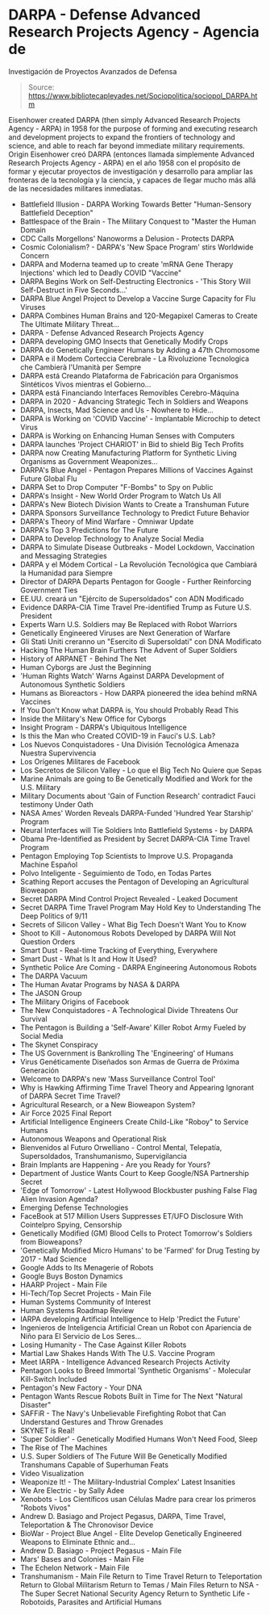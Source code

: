 # DARPA - Defense Advanced Research Projects Agency - Agencia de 
Investigación de Proyectos Avanzados de Defensa

> Source: https://www.bibliotecapleyades.net/Sociopolitica/sociopol_DARPA.htm

Eisenhower created DARPA (then simply Advanced Research Projects Agency - ARPA) in 1958 for the purpose of forming and executing research and development projects to expand the frontiers of technology and science, and able to reach far beyond immediate military requirements.
Origin Eisenhower creó DARPA (entonces llamada simplemente Advanced Research Projects Agency - ARPA) en el año 1958 con el propósito de formar y ejecutar proyectos de investigación y desarrollo para ampliar las fronteras de la tecnología y la ciencia, y capaces de llegar mucho más allá de las necesidades militares inmediatas.
- Battlefield Illusion - DARPA Working Towards Better "Human-Sensory Battlefield Deception"
- Battlespace of the Brain - The Military Conquest to "Master the Human Domain
- CDC Calls Morgellons' Nanoworms a Delusion - Protects DARPA
- Cosmic Colonialism? - DARPA's 'New Space Program' stirs Worldwide Concern
- DARPA and Moderna teamed up to create 'mRNA Gene Therapy Injections' which led to Deadly COVID "Vaccine"
- DARPA Begins Work on Self-Destructing Electronics - 'This Story Will Self-Destruct in Five Seconds...'
- DARPA Blue Angel Project to Develop a Vaccine Surge Capacity for Flu Viruses
- DARPA Combines Human Brains and 120-Megapixel Cameras to Create The Ultimate Military Threat...
- DARPA - Defense Advanced Research Projects Agency
- DARPA developing GMO Insects that Genetically Modify Crops
- DARPA do Genetically Engineer Humans by Adding a 47th Chromosome
- DARPA e il Modem Corteccia Cerebrale - La Rivoluzione Tecnologica che Cambierà l'Umanità per Sempre
- DARPA está Creando Plataforma de Fabricación para Organismos Sintéticos Vivos mientras el Gobierno...
- DARPA está Financiando Interfaces Removibles Cerebro-Máquina
- DARPA in 2020 - Advancing Strategic Tech in Soldiers and Weapons
- DARPA, Insects, Mad Science and Us - Nowhere to Hide...
- DARPA is Working on 'COVID Vaccine' - Implantable Microchip to detect Virus
- DARPA is Working on Enhancing Human Senses with Computers
- DARPA launches 'Project CHARIOT' in Bid to shield Big Tech Profits
- DARPA now Creating Manufacturing Platform for Synthetic Living Organisms as Government Weaponizes...
- DARPA's Blue Angel - Pentagon Prepares Millions of Vaccines Against Future Global Flu
- DARPA Set to Drop Computer "F-Bombs" to Spy on Public
- DARPA's Insight - New World Order Program to Watch Us All
- DARPA's New Biotech Division Wants to Create a Transhuman Future
- DARPA Sponsors Surveillance Technology to Predict Future Behavior
- DARPA's Theory of Mind Warfare - Omniwar Update
- DARPA's Top 3 Predictions for The Future
- DARPA to Develop Technology to Analyze Social Media
- DARPA to Simulate Disease Outbreaks - Model Lockdown, Vaccination and Messaging Strategies
- DARPA y el Módem Cortical - La Revolución Tecnológica que Cambiará la Humanidad para Siempre
- Director of DARPA Departs Pentagon for Google - Further Reinforcing Government Ties
- EE.UU. creará un "Ejército de Supersoldados" con ADN Modificado
- Evidence DARPA-CIA Time Travel Pre-identified Trump as Future U.S. President
- Experts Warn U.S. Soldiers may Be Replaced with Robot Warriors
- Genetically Engineered Viruses are Next Generation of Warfare
- Gli Stati Uniti creranno un "Esercito di Supersoldati" con DNA Modificato
- Hacking The Human Brain Furthers The Advent of Super Soldiers
- History of ARPANET - Behind The Net
- Human Cyborgs are Just the Beginning
- 'Human Rights Watch' Warns Against DARPA Development of Autonomous Synthetic Soldiers
- Humans as Bioreactors - How DARPA pioneered the idea behind mRNA Vaccines
- If You Don't Know what DARPA is, You should Probably Read This
- Inside the Military's New Office for Cyborgs
- Insight Program - DARPA's Ubiquitous Intelligence
- Is this the Man who Created COVID-19 in Fauci's U.S. Lab?
- Los Nuevos Conquistadores - Una División Tecnológica Amenaza Nuestra Supervivencia
- Los Orígenes Militares de Facebook
- Los Secretos de Silicon Valley - Lo que el Big Tech No Quiere que Sepas
- Marine Animals are going to Be Genetically Modified and Work for the U.S. Military
- Military Documents about 'Gain of Function Research' contradict Fauci testimony Under Oath
- NASA Ames' Worden Reveals DARPA-Funded 'Hundred Year Starship' Program
- Neural Interfaces will Tie Soldiers Into Battlefield Systems - by DARPA
- Obama Pre-Identified as President by Secret DARPA-CIA Time Travel Program
- Pentagon Employing Top Scientists to Improve U.S. Propaganda Machine
Español
- Polvo Inteligente - Seguimiento de Todo, en Todas Partes
- Scathing Report accuses the Pentagon of Developing an Agricultural Bioweapon
- Secret DARPA Mind Control Project Revealed - Leaked Document
- Secret DARPA Time Travel Program May Hold Key to Understanding The Deep Politics of 9/11
- Secrets of Silicon Valley - What Big Tech Doesn't Want You to Know
- Shoot to Kill - Autonomous Robots Developed by DARPA Will Not Question Orders
- Smart Dust - Real-time Tracking of Everything, Everywhere
- Smart Dust - What Is It and How It Used?
- Synthetic Police Are Coming - DARPA Engineering Autonomous Robots
- The DARPA Vacuum
- The Human Avatar Programs by NASA & DARPA
- The JASON Group
- The Military Origins of Facebook
- The New Conquistadores - A Technological Divide Threatens Our Survival
- The Pentagon is Building a 'Self-Aware' Killer Robot Army Fueled by Social Media
- The Skynet Conspiracy
- The US Government is Bankrolling The 'Engineering' of Humans
- Virus Genéticamente Diseñados son Armas de Guerra de Próxima Generación
- Welcome to DARPA's new 'Mass Surveillance Control Tool'
- Why is Hawking Affirming Time Travel Theory and Appearing Ignorant of DARPA Secret Time Travel?
- Agricultural Research, or a New Bioweapon System?
- Air Force 2025 Final Report
- Artificial Intelligence Engineers Create Child-Like "Roboy" to Service Humans
- Autonomous Weapons and Operational Risk
- Bienvenidos al Futuro Orwelliano - Control Mental, Telepatía, Supersoldados, Transhumanismo, Supervigilancia
- Brain Implants are Happening - Are you Ready for Yours?
- Department of Justice Wants Court to Keep Google/NSA Partnership Secret
- 'Edge of Tomorrow' - Latest Hollywood Blockbuster pushing False Flag Alien Invasion Agenda?
- Emerging Defense Technologies
- FaceBook at 517 Million Users Suppresses ET/UFO Disclosure With Cointelpro Spying, Censorship
- Genetically Modified (GM) Blood Cells to Protect Tomorrow's Soldiers from Bioweapons?
- 'Genetically Modified Micro Humans' to be 'Farmed' for Drug Testing by 2017 - Mad Science
- Google Adds to Its Menagerie of Robots
- Google Buys Boston Dynamics
- HAARP Project - Main File
- Hi-Tech/Top Secret Projects - Main File
- Human Systems Community of Interest
- Human Systems Roadmap Review
- IARPA developing Artificial Intelligence to Help 'Predict the Future'
- Ingenieros de Inteligencia Artificial Crean un Robot con Apariencia de Niño para El Servicio de Los Seres...
- Losing Humanity - The Case Against Killer Robots
- Martial Law Shakes Hands With The U.S. Vaccine Program
- Meet IARPA - Intelligence Advanced Research Projects Activity
- Pentagon Looks to Breed Immortal 'Synthetic Organisms' - Molecular Kill-Switch Included
- Pentagon's New Factory - Your DNA
- Pentagon Wants Rescue Robots Built in Time for The Next "Natural Disaster"
- SAFFiR - The Navy's Unbelievable Firefighting Robot that Can Understand Gestures and Throw Grenades
- SKYNET is Real!
- 'Super Soldier' - Genetically Modified Humans Won't Need Food, Sleep
- The Rise of The Machines
- U.S. Super Soldiers of The Future Will Be Genetically Modified Transhumans Capable of Superhuman Feats
- Video Visualization
- Weaponize It! - The Military-Industrial Complex' Latest Insanities
- We Are Electric - by Sally Adee
- Xenobots - Los Científicos usan Células Madre para crear los primeros "Robots Vivos"
- Andrew D. Basiago and Project Pegasus, DARPA, Time Travel, Teleportation & The Chronovisor Device
- BioWar - Project Blue Angel - Elite Develop Genetically Engineered Weapons to Eliminate Ethnic and...
- Andrew D. Basiago - Project Pegasus - Main File
- Mars' Bases and Colonies - Main File
- The Echelon Network - Main File
- Transhumanism - Main File
Return to Time Travel
Return to Teleportation
Return to Global Militarism
Return to Temas / Main Files
Return to NSA - The Super Secret National Security Agency
Return to Synthetic Life - Robotoids, Parasites and Artificial Humans

